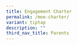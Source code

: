 ```yaml
---
title: Engagement Charter
permalink: /moe-charter/
variant: tiptap
description: ""
third_nav_title: Parents
---
```

